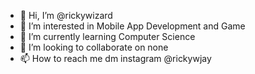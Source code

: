 - 👋 Hi, I’m @rickywizard
- 👀 I’m interested in Mobile App Development and Game 
- 🌱 I’m currently learning Computer Science
- 💞️ I’m looking to collaborate on none
- 📫 How to reach me dm instagram @rickywjay

<!---
rickywizard/rickywizard is a ✨ special ✨ repository because its `README.md` (this file) appears on your GitHub profile.
You can click the Preview link to take a look at your changes.
--->
